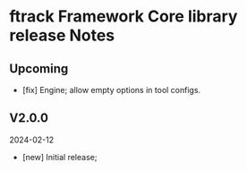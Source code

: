 # ftrack Framework Core library release Notes

## Upcoming

* [fix] Engine; allow empty options in tool configs.

## V2.0.0
2024-02-12

* [new] Initial release;
